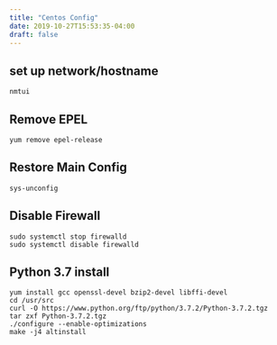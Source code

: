 ```yaml
---
title: "Centos Config"
date: 2019-10-27T15:53:35-04:00
draft: false
---
```


## set up network/hostname

```
nmtui
```

## Remove EPEL

```
yum remove epel-release
```

## Restore Main Config
```
sys-unconfig
```

## Disable Firewall
```
sudo systemctl stop firewalld
sudo systemctl disable firewalld
```

## Python 3.7 install
```
yum install gcc openssl-devel bzip2-devel libffi-devel
cd /usr/src
curl -O https://www.python.org/ftp/python/3.7.2/Python-3.7.2.tgz
tar zxf Python-3.7.2.tgz
./configure --enable-optimizations
make -j4 altinstall
```